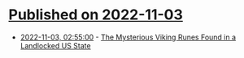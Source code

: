 # [Published on 2022-11-03](index.md)

* [2022-11-03, 02:55:00](https://soylentnews.org/article.pl?sid=22/11/01/197203&from=rss) - [The Mysterious Viking Runes Found in a Landlocked US State](https://soylentnews.org/article.pl?sid=22/11/01/197203&from=rss)
